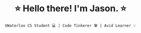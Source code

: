 <h1 align="center"> ⭐️   Hello there! I'm Jason.  ⭐️ </h1>
 
<div align="center">
 
`UWaterloo CS Student 💻 | Code Tinkerer 🛠 | Avid Learner 💡`



